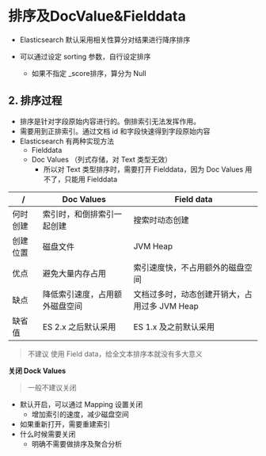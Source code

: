 # 排序及DocValue&Fielddata



* Elasticsearch 默认采用相关性算分对结果进行降序排序

* 可以通过设定 sorting 参数，自行设定排序

  * 如果不指定 _score排序，算分为 Null

   



## 2. 排序过程

* 排序是针对字段原始内容进行的。倒排索引无法发挥作用。
* 需要用到正排索引。通过文档 id 和字段快速得到字段原始内容
* Elasticsearch 有两种实现方法
  * Fielddata
  * Doc Values （列式存储，对 Text 类型无效）
    * 所以对 Text 类型排序时，需要打开 Fielddata，因为 Doc Values 用不了，只能用 Fielddata

| /        | Doc Values                     | Field data                                    |
| -------- | ------------------------------ | --------------------------------------------- |
| 何时创建 | 索引时，和倒排索引一起创建     | 搜索时动态创建                                |
| 创建位置 | 磁盘文件                       | JVM Heap                                      |
| 优点     | 避免大量内存占用               | 索引速度快，不占用额外的磁盘空间              |
| 缺点     | 降低索引速度，占用额外磁盘空间 | 文档过多时，动态创建开销大，占用过多 JVM Heap |
| 缺省值   | ES 2.x 之后默认采用            | ES 1.x 及之前默认采用                         |

> 不建议 使用 Field data，给全文本排序本就没有多大意义



**关闭 Dock Values**

> 一般不建议关闭

* 默认开启，可以通过 Mapping 设置关闭
  * 增加索引的速度，减少磁盘空间
* 如果重新打开，需要重建索引
* 什么时候需要关闭
  * 明确不需要做排序及聚合分析



